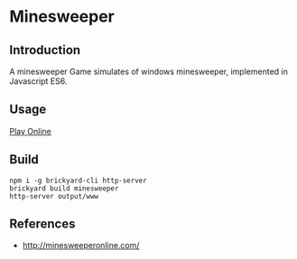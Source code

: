 # Minesweeper


## Introduction

A minesweeper Game simulates of windows minesweeper, implemented in Javascript ES6.

## Usage

[Play Online](https://vincentngthu.github.io/minesweeper/)

## Build

```
npm i -g brickyard-cli http-server
brickyard build minesweeper
http-server output/www
```

## References

- http://minesweeperonline.com/